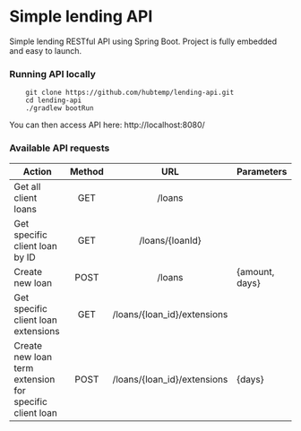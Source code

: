 # Simple lending API
Simple lending RESTful API using Spring Boot. Project is fully embedded and easy to launch.

### Running API locally
```
	git clone https://github.com/hubtemp/lending-api.git
	cd lending-api
	./gradlew bootRun
```
You can then access API here: http://localhost:8080/

### Available API requests

| Action | Method | URL | Parameters | 
| ------------- |:-------------:|:-------------:| :-----|
| Get all client loans | GET | /loans |  |
| Get specific client loan by ID | GET | /loans/{loanId} |  |
| Create new loan | POST | /loans | {amount, days} |
| Get specific client loan extensions | GET | /loans/{loan_id}/extensions  |  |
| Create new loan term extension for specific client loan | POST | /loans/{loan_id}/extensions | {days} |